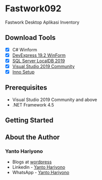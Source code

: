 # Fastwork092
Fastwork Desktop Aplikasi Inventory

## Download Tools
- [x] C# Winform
- [x] [DevExpress 19.2 WinForm](https://www.devexpress.com/products/net/controls/winforms/)
- [x] [SQL Server LocalDB 2019](https://www.microsoft.com/en-us/download/details.aspx?id=101064)
- [x] [Visual Studio 2019 Community](https://visualstudio.microsoft.com/vs/older-downloads/)
- [x] [Inno Setup](https://jrsoftware.org/isinfo.php)

## Prerequisites
- Visual Studio 2019 Community and above
- .NET Framework 4.5

## Getting Started

## About the Author
### Yanto Hariyono
- Blogs at [wordpress](https://mrthx.wordpress.com/)
- Linkedin - [Yanto Hariyono](https://www.linkedin.com/in/yanto-hariyono-64b3a6a3/)
- WhatsApp - [Yanto Hariyono](https://wa.me/6285159606023)
